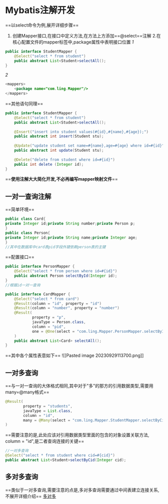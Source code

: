 # Mybatis注解开发
==以select命令为例,展开详细步骤==
1. 创建Mapper接口,在接口中定义方法,在方法上方添加==@select==注解
2.在核心配置文件的mapper标签中,package属性中表明接口位置
*1*
```java
public interface StudentMapper {  
    @Select("select * from student")  
    public abstract List<Student>selectAll();  
}
```
*2*
```java
<mappers>  
    <package name="com.ling.Mapper"/>  
</mappers>
```

==其他语句同理==
```java
public interface StudentMapper {  
    @Select("select * from student")  
    public abstract List<Student>selectAll();  
  
    @Insert("insert into student values(#{id},#{name},#{age});")  
    public abstract int insert(Student stu);  
  
    @Update("update student set name=#{name},age=#{age} where id=#{id}")  
    public abstract int update(Student stu);  
  
    @Delete("delete from student where id=#{id}")  
    public int delete (Integer id);  
}
```

==**使用注解大大简化开发,不必再编写mapper映射文件**==

## 一对一查询注解
==简单环境==
```java
public class Card{
private Integer id;private String number;private Person p;
}
public class Person{
private Integer id;private String name;private Integer age;
}
//其中在数据库中card表pid字段外键依赖person表的主键
```
==配置接口==
```java
public interface PersonMapper {  
    @Select("select * from person where id=#{id}")  
    public abstract Person selectById(Integer id);  
}
//根据id一对一查询
```

```java
public interface CardMapper {  
    @Select("select * from card")  
    @Result(column = "id", property = "id")  
    @Result(column = "number", property = "number")  
    @Result(  
            property = "p",  
            javaType = Person.class,  
            column = "pid",  
            one = @One(select = "com.ling.Mapper.PersonMapper.selectById")  
    )  
    public abstract List<Card> selectAll();  
}
```
==其中各个属性表意如下==
![[Pasted image 20230929113700.png]]


## 一对多查询
==与一对一查询的大体格式相同,其中对于"多"的那方的引用数据类型,需要用many=@many格式==


```java
@Result(  
        property = "students",  
        javaType = List.class,  
        column = "id",  
        many = @Many(select = "com.ling.Mapper.StudentMapper.selectByCid")  
)
```
==需要注意的是,此处应该对引用数据类型里面的包含的对象设置关联方法, column = "id",是二者查询连接的关键==
```java
//一对多查询  
@Select("select * from student where cid=#{cid}")  
public abstract List<Student>selectByCid(Integer cid);
```

## 多对多查询
==类似于一对多查询,需要注意的点是,多对多查询需要通过中间表建立连接关系,不展开详细介绍==
[多对多](https://www.bilibili.com/video/BV1UB4y197vr?p=56&vd_source=c9f01c4138ffca623361215fe6c00336)

